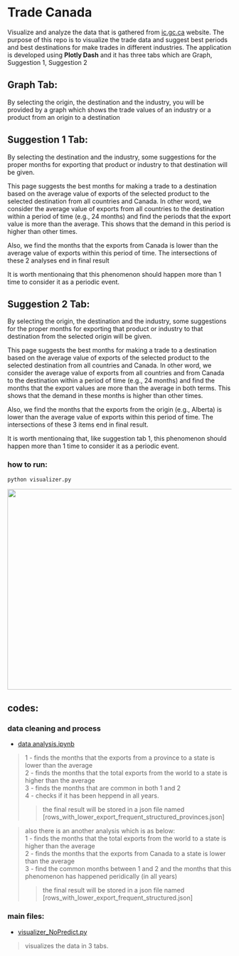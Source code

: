 # Trade Canada
Visualize and analyze the data that is gathered from [ic.gc.ca](https://www.ic.gc.ca/app/scr/tdst/tdo/crtr.html?reportType=TI&grouped=INDIVIDUAL&searchType=BL&timePeriod=24%7cMonthly+Trends&currency=CDN&areaCodes=SCA&naArea=9998&countryList=specific&productType=NAICS&toFromCountry=CDN&hSelectedCodes=%7c111140&changeCriteria=true) website.
The purpose of this repo is to visualize the trade data and suggest best periods and best destinations for make trades in different industries.
The application is developed using **Plotly Dash** and it has three tabs which are Graph, Suggestion 1, Suggestion 2
## Graph Tab:
By selecting the origin, the destination and the industry, you will be provided by a graph which shows the trade values of an industry or a product from an origin to a destination

## Suggestion 1 Tab: 
By selecting the destination and the industry, some suggestions for the proper  months for exporting that product or industry to that destination will be given.

This page suggests the best months for making a trade to a destination based on the 
average value of exports of the selected product to the selected destination from all countries 
and Canada. In other word, we consider the average value of exports from all countries to the destination 
within a period of time (e.g., 24 months) and find the periods that the export value is more than the average.
This shows that the demand in this period is higher than other times.


Also, we find the months that the exports from Canada is lower than the average value of exports 
within this period of time. The intersections of these 2 analyses end in final result

It is worth mentionaing that this phenomenon should happen more than 1 time to consider it as a periodic event.

## Suggestion 2 Tab:
By selecting the origin, the destination and the industry, some suggestions for the proper 
months for exporting that product or industry to that destination from the selected origin will be given.

This page suggests the best months for making a trade to a destination based on the 
average value of exports of the selected product to the selected destination from all countries 
and Canada. In other word, we consider the average value of exports from all countries and from Canada to the destination 
within a period of time (e.g., 24 months) and find the months that the export values are more than the average in both terms.
This shows that the demand in these months is higher than other times.

Also, we find the months that the exports from the origin (e.g., Alberta) is lower than the average value of exports 
within this period of time. The intersections of these 3 items end in final result.

It is worth mentionaing that, like suggestion tab 1, this phenomenon should happen more than 1 time to consider it as a periodic event.

### how to run:
```
python visualizer.py
```
<img src="https://github.com/MajidNoorani/Trade-Ca-USA-Visualization/blob/master/assets/app-view.gif" width="800" height="450" />

## codes:
### data cleaning and process
- [data analysis.ipynb](data%20analysis.ipynb)
> 1 - finds the months that the exports from a province to a state is lower than the average  
2 - finds the months that the total exports from the world to a state is higher than the average  
3 - finds the months that are common in both 1 and 2  
4 - checks if it has been heppend in all years.  
>> the final result will be stored in a json file named [rows_with_lower_export_frequent_structured_provinces.json] 

> also there is an another analysis which is as below:  
1 - finds the months that the total exports from the world to a state is higher than the average  
2 - finds the months that the exports from Canada to a state is lower than the average  
3 - find the common months between 1 and 2 and the months that this phenomenon has happened peridically (in all years) 
>> the final result will be stored in a json file named [rows_with_lower_export_frequent_structured.json] 

### main files:

  - [visualizer_NoPredict.py](visualizer_NoPredict.py)
  > visualizes the data in 3 tabs. 
